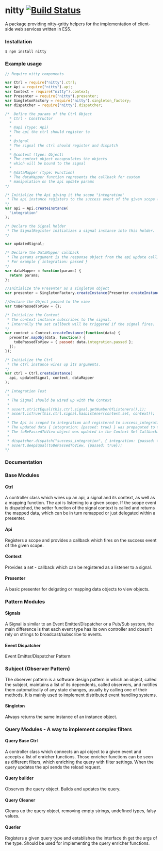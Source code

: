 # nitty [![Build Status](https://travis-ci.org/PatrickEifler/nitty.svg?branch=master)](https://travis-ci.org/PatrickEifler/nitty)

A package providing nitty-gritty helpers for the implementation of client-side web services written in ES5.

### Installation

```
$ npm install nitty
```

### Example usage

```js
// Require nitty components

var Ctrl = require("nitty").ctrl;
var Api = require("nitty").api;
var Context = require("nitty").context;
var Presenter = require("nitty").presenter;
var SingletonFactory = require("nitty").singleton_factory;
var dispatcher = require("nitty").dispatcher;

/*  Define the params of the Ctrl Object
  * Ctrl - Constructor
  *
  * @api (type: Api)
  * The api the ctrl should register to
  *
  * @signal
  * The signal the ctrl should register and dispatch
  *
  * @context (type: Object)
  * The context object encapsulates the objects
  * which will be bound to the signal
  *
  * @dataMapper (type: Function)
  * The dataMapper function represents the callback for custom
  * manipulation on the api update params
*/

/* Initialize the Api giving it the scope "integration"
 * The api instance registers to the success event of the given scope (success_integration).
*/
var api = Api.createInstance(
  "integration"
);

/* Declare the Signal holder
 * The SignalRegister initializes a signal instance into this holder.
*/

var updatedSignal;

/* Declare the DataMapper callback
 * The params argument is the response object from the api update call.
 * For example { integration: passed }
*/
var dataMapper = function(params) {
  return params;
};

//Initialize the Presenter as a singleton object
var presenter = SingletonFactory.createInstance(Presenter.createInstance());

//Declare the Object passed to the view
var toBePassedToView = {};

/* Initialize the Context
 * The context instance subscribes to the signal.
 * Internally the set callback will be triggered if the signal fires. 
*/
var context = Context.createInstance(function(data) {
  presenter.mapObj(data, function() {
    toBePassedToView = { passed: data.integration.passed };
  });
});

/* Initialize the Ctrl
 * The ctrl instance wires up its arguments.
*/
var ctrl = Ctrl.createInstance(
  api, updatedSignal, context, dataMapper
);

/* Integration Test
 *
 * The Signal should be wired up with the Context
 * 
 * assert.strictEqual(this.ctrl.signal.getNumberOfListeners(),1);
 * assert.isTrue(this.ctrl.signal.hasListener(context.set, context));
 *
 * The Api is scoped to integration and registered to success_integration event.
 * The updated data { integration: {passed: true} } was propagated to the Context.
 * The toBePassedToView object was updated in the Context Set Callback. 
 * 
 * dispatcher.dispatch("success_integration", { integration: {passed: true} });
 * assert.deepEqual(toBePassedToView, {passed: true});
*/

```
### Documentation

### Base Modules

#### Ctrl

A controller class which wires up an api, a signal and its context, as well as a mapping function.
The api is listening to a given scope. If the scope event is dispatched, the setter function of the 
signal context is called and returns the mapped data, which can be in turn remapped or
just delegated within a presenter.

#### Api
Registers a scope and provides a callback which fires on the success event of the given scope.

#### Context
Provides a set - callback which can be registered as a listener to a signal. 

#### Presenter
A basic presenter for delgating or mapping data objects to view objects.

### Pattern Modules

#### Signals
A Signal is similar to an Event Emitter/Dispatcher or a Pub/Sub system,
the main difference is that each event type has its own controller and 
doesn't rely on strings to broadcast/subscribe to events.

#### Event Dispatcher
Event Emitter/Dispatcher Pattern

### Subject (Observer Pattern)
The observer pattern is a software design pattern in which an object,
called the subject, maintains a list of its dependents, called observers,
and notifies them automatically of any state changes, usually by calling
one of their methods. It is mainly used to implement distributed event handling systems.

#### Singleton
Always returns the same instance of an instance object.

### Query Modules - A way to implement complex filters

#### Query Base Ctrl
A controller class which connects an api object to a given event and accepts a list of enricher functions.
Those enricher functions can be seen as different filters, which enriching the query with filter settings.
When the query updates the api sends the reload request.

#### Query builder
Observes the query object. Builds and updates the query. 

#### Query Cleaner
Cleans up the query object, removing empty strings, undefined types, falsy values. 

#### Querier
Registers a given query type and establishes the interface th get the args of the type. 
Should be used for implementing the query enricher functions. 
